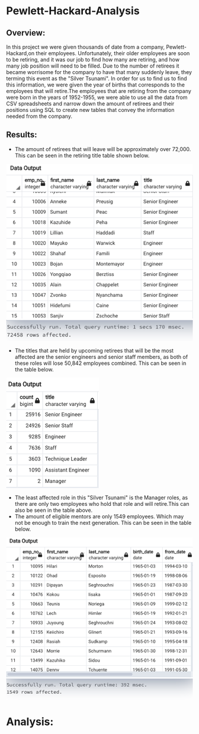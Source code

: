 # Pewlett-Hackard-Analysis
## Overview:

In this project we were given thousands of  date from a company, Pewlett-Hackard,on their employees. Unfortunately, their older employees are soon to be retiring, and it was our job to find how many are retiring, and how many job position will need to be filled. Due to the number of retirees it became worrisome for the company to have that many suddenly leave, they terming this event as the "Silver Tsunami". In order for us to find us to find this information, we were given the year of births that corresponds to the employees that will retire.The employees that are retiring from the company were born in the years of 1952-1955, we were able to use all the data from CSV spreadsheets and narrow down the amount of retirees and their positions using SQL to create new tables that convey the information needed from the company.

## Results:

* The amount of retirees that will leave will be approximately over 72,000. This can be seen in the retiring title table shown below. 

![unique_titles_img](https://github.com/Mparra14/Pewlett-Hackard-Analysis/blob/main/unique_titles.png)

* The titles that are held by upcoming retirees that will be the most affected are the senior engineers and senior staff members, as both of these roles will lose 50,842 employees combined. This can be seen in the table below. 

![retiring_titles_img](https://github.com/Mparra14/Pewlett-Hackard-Analysis/blob/main/retiring_titles.png)

* The least affected role in this "Silver Tsunami" is the Manager roles, as there are only two employees who hold that role and will retire.This can also be seen in the table above. 
* The amount of eligible mentors are only 1549 employees. Which may not be enough to train the next generation. This can be seen in the table below.

![mentorship_eligibility_img](Mentor_eligibility.png)

# Analysis:


